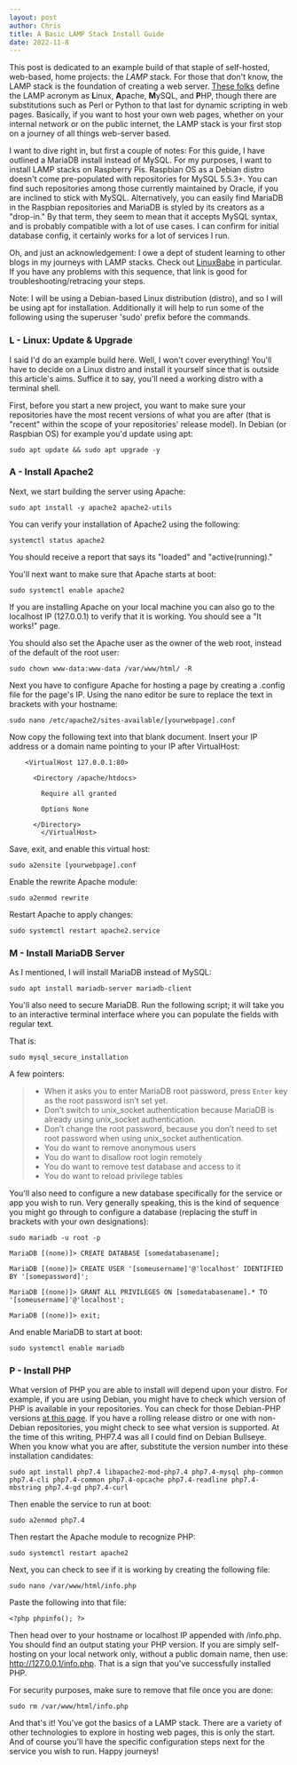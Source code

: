 ```yaml
---
layout: post
author: Chris
title: A Basic LAMP Stack Install Guide
date: 2022-11-8
---
```


This post is dedicated to an example build of that staple of self-hosted, web-based, home projects: the *LAMP* stack.  For those that don't know, the LAMP stack is the foundation of creating a web server.  [These folks](https://www.ibm.com/cloud/learn/lamp-stack-explained) define the LAMP acronym as **L**inux, **A**pache, **M**ySQL, and **P**HP, though there are substitutions such as Perl or Python to that last for dynamic scripting in web pages.  Basically, if you want to host your own web pages, whether on your internal network or on the public internet, the LAMP stack is your first stop on a journey of all things web-server based.    

I want to dive right in, but first a couple of notes:  For this guide, I have outlined a MariaDB install instead of MySQL.  For my purposes, I want to install LAMP stacks on Raspberry Pis.  Raspbian OS as a Debian distro doesn't come pre-populated with repositories for MySQL 5.5.3+.  You can find such repositories among those currently maintained by Oracle, if you are inclined to stick with MySQL.  Alternatively, you can easily find MariaDB in the Raspbian repositories and MariaDB is styled by its creators as a "drop-in."  By that term, they seem to mean that it accepts MySQL syntax, and is probably compatible with a lot of use cases.  I can confirm for initial database config, it certainly works for a lot of services I run.

Oh, and just an acknowledgement: I owe a dept of student learning to other blogs in my journeys with LAMP stacks.  Check out  [LinuxBabe](https://www.linuxbabe.com/linux-server/install-apache-mariadb-and-php7-lamp-stack-on-ubuntu-16-04-lts) in particular.  If you have any problems with this sequence, that link is good for troubleshooting/retracing your steps.

Note: I will be using a Debian-based Linux distribution (distro), and so I will be using apt for installation.  Additionally it will help to run some of the following using the superuser 'sudo' prefix before the commands. 

### L - Linux: Update & Upgrade 
I said I'd do an example build here.  Well, I won't cover everything!  You'll have to decide on a Linux distro and install it yourself since that is outside this article's aims.  Suffice it to say, you'll need a working distro with a terminal shell.

First, before you start a new project, you want to make sure your repositories have the most recent versions of what you are after (that is "recent" within the scope of your repositories' release model).  In Debian (or Raspbian OS) for example you'd update using apt:

```
sudo apt update && sudo apt upgrade -y
```

### A - Install Apache2
Next, we start building the server using Apache:
```
sudo apt install -y apache2 apache2-utils
```

You can verify your installation of Apache2 using the following: 
```
systemctl status apache2
```

You should receive a report that says its "loaded" and "active(running)."

You'll next want to make sure that Apache starts at boot:
```
sudo systemctl enable apache2
```

If you are installing Apache on your local machine you can also go to the localhost IP (127.0.0.1) to verify that it is working.  You should see a "It works!" page.

You should also set the Apache user as the owner of the web root, instead of the default of the root user:
```
sudo chown www-data:www-data /var/www/html/ -R
```

Next you have to configure Apache for hosting a page by creating a .config file for the page's IP.  Using the nano editor be sure to replace the text in brackets with your hostname:

```
sudo nano /etc/apache2/sites-available/[yourwebpage].conf
```

Now copy the following text into that blank document.  Insert your IP address or a domain name pointing to your IP after VirtualHost:
```
	<VirtualHost 127.0.0.1:80>
      
      <Directory /apache/htdocs>

        Require all granted

        Options None

      </Directory>
        </VirtualHost>
```

Save, exit, and enable this virtual host:
```
sudo a2ensite [yourwebpage].conf
```

Enable the rewrite Apache module:
```
sudo a2enmod rewrite
```

Restart Apache to apply changes:
```
sudo systemctl restart apache2.service
```

### M - Install MariaDB Server
As I mentioned, I will install MariaDB instead of MySQL:
```
sudo apt install mariadb-server mariadb-client
```

You'll also need to secure MariaDB.  Run the following script; it will take you to an interactive terminal interface where you can populate the fields with regular text.  

That is:
```
sudo mysql_secure_installation
```

A few pointers:
>-   When it asks you to enter MariaDB root password, press `Enter` key as the root password isn’t set yet.
>-   Don’t switch to unix_socket authentication because MariaDB is already using unix_socket authentication.
>-   Don’t change the root password, because you don’t need to set root password when using unix_socket authentication.
>- You do want to remove anonymous users
>- You do want to disallow root login remotely
>- You do want to remove test database and access to it
>- You do want to reload privilege tables

You'll also need to configure a new database specifically for the service or app you wish to run.  Very generally speaking, this is the kind of sequence you might go through to configure a database (replacing the stuff in brackets with your own designations):

```
sudo mariadb -u root -p
```

```
MariaDB [(none)]> CREATE DATABASE [somedatabasename];
```
```
MariaDB [(none)]> CREATE USER '[someusername]'@'localhost' IDENTIFIED BY '[somepassword]';
```
```
MariaDB [(none)]> GRANT ALL PRIVILEGES ON [somedatabasename].* TO '[someusername]'@'localhost';
```
```
MariaDB [(none)]> exit;
```

And enable MariaDB to start at boot:
```
sudo systemctl enable mariadb
```
### P - Install PHP
What version of PHP you are able to install will depend upon your distro.  For example, if you are using Debian, you might have to check which version of PHP is available in your repositories.  You can check for those Debian-PHP versions [at this page](https://wiki.debian.org/PHP#PHP_and_Debian).  If you have a rolling release distro or one with non-Debian repositories, you might check to see what version is supported.  At the time of this writing, PHP7.4 was all I could find on Debian Bullseye.  When you know what you are after, substitute the version number into these installation candidates:
```
sudo apt install php7.4 libapache2-mod-php7.4 php7.4-mysql php-common php7.4-cli php7.4-common php7.4-opcache php7.4-readline php7.4-mbstring php7.4-gd php7.4-curl
```
Then enable the service to run at boot:
```
sudo a2enmod php7.4
```

Then restart the Apache module to recognize PHP:
```
sudo systemctl restart apache2
```

Next, you can check to see if it is working by creating the following file:
```
sudo nano /var/www/html/info.php
```

Paste the following into that file:
```
<?php phpinfo(); ?>
```

Then head over to your hostname or localhost IP appended with /info.php.  You should find an output stating your PHP version. If you are simply self-hosting on your local network only, without a public domain name, then use: http://127.0.0.1/info.php.  That is a sign that you've successfully installed PHP.

For security purposes, make sure to remove that file once you are done:
```
sudo rm /var/www/html/info.php
```

And that's it!  You've got the basics of a LAMP stack.  There are a variety of other technologies to explore in hosting web pages, this is only the start.  And of course you'll have the specific configuration steps next for the service you wish to run.  Happy journeys!